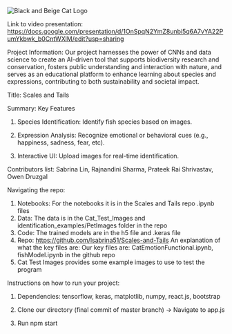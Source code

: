 ![Black and Beige Cat Logo](https://github.com/user-attachments/assets/7f7f5ccc-703e-401e-bb20-dc9eb81dff53)

Link to video presentation: https://docs.google.com/presentation/d/1OnSpqN2YmZ8unbi5q6A7vYA22PumYkbwk_b0CntWXlM/edit?usp=sharing

Project Information: Our project harnesses the power of CNNs and data science to create an AI-driven tool that supports biodiversity research and conservation, fosters public understanding and interaction with nature, and serves as an educational platform to enhance learning about species and expressions, contributing to both sustainability and societal impact.

Title: Scales and Tails

Summary: Key Features
1. Species Identification:
Identify fish species  based on images.

3. Expression Analysis:
Recognize emotional or behavioral cues (e.g., happiness, sadness, fear, etc).

5. Interactive UI:
Upload images for real-time identification.

Contributors list: Sabrina Lin, Rajnandini Sharma, Prateek Rai Shrivastav, Owen Druzgal

Navigating the repo:

1. Notebooks: For the notebooks it is in the Scales and Tails repo .ipynb files
2. Data: The data is in the Cat_Test_Images and identification_examples/PetImages folder in the repo
3. Code: The trained models are in the h5 file and .keras file
4. Repo: https://github.com/lsabrina51/Scales-and-Tails
An explanation of what the key files are: Our key files are: CatEmotionFunctional.ipynb, fishModel.ipynb in the github repo
5. Cat Test Images provides some example images to use to test the program

Instructions on how to run your project:

1. Dependencies: tensorflow, keras, matplotlib, numpy, react.js, bootstrap

2. Clone our directory (final commit of master branch) -> Navigate to app.js

3. Run npm start


